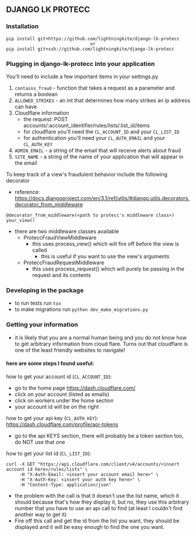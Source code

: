 ## DJANGO LK PROTECC

### Installation
```
pip install git+https://github.com/lightningkite/django-lk-protecc
                                or
pip install git+ssh://github.com/lightningkite/django-lk-protecc
```

### Plugging in django-lk-protecc into your application
You'll need to include a few important items in your settings.py
1. `contains_fraud` - function that takes a request as a parameter and returns a boolean
2. `ALLOWED_STRIKES` - an int that determines how many strikes an ip address can have
3. Cloudflare information
    - the request: POST accounts/:account_identifier/rules/lists/:list_id/items
    - for cloudflare you'll need the `CL_ACCOUNT_ID` and your `CL_LIST_ID`
    - for authentication you'll need your `CL_AUTH_EMAIL` and your `CL_AUTH_KEY`
4. `ADMIN_EMAIL` - a string of the email that will receive alerts about fraud
5. `SITE_NAME` - a string of the name of your application that will appear in the email

To keep track of a view's fraudulent behavior include the following decorator
- reference: https://docs.djangoproject.com/en/3.1/ref/utils/#django.utils.decorators.decorator_from_middleware
```
@decorator_from_middleware(<path to protecc's middleware class>)
your_view()
```
- there are two middleware classes available
    - ProteccFraudViewMiddleware
        - this uses process_view() which will fire off before the view is called
            - this is useful if you want to use the view's arguments
    - ProteccFraudRequestMiddleware
        - this uses process_request() which will purely be passing in the request and its contents

### Developing in the package
- to run tests run `tox`
- to make migrations run `python dev_make_migrations.py`


### Getting your information
- it is likely that you are a normal human being and you do not know how to get arbitrary information from cloud flare. Turns out that cloudflare is one of the least friendly websites to navigate!
#### here are some steps I found useful:
how to get your account id (`CL_ACCOUNT_ID`): 
- go to the home page https://dash.cloudflare.com/
- click on your account (listed as emails)
- click on workers under the home section
- your account id will be on the right 

how to get your api key (`CL_AUTH_KEY`):
https://dash.cloudflare.com/profile/api-tokens
- go to the api KEYS section, there will probably be a token section too, do NOT use that one

how to get your list id (`CL_LIST_ID`):
```
curl -X GET "https://api.cloudflare.com/client/v4/accounts/<insert account id here>/rules/lists" \
     -H "X-Auth-Email: <insert your account email here>" \
     -H "X-Auth-Key: <insert your auth key here>" \
     -H "Content-Type: application/json"
 ```
- the problem with the call is that it doesn't use the list name, which it should because that's how they display it, but no, they use this arbitrary number that you have to use an api call to find (at least I couldn't find another way to get it)
- Fire off this call and get the id from the list you want, they should be displayed and it will be easy enough to find the one you want.
